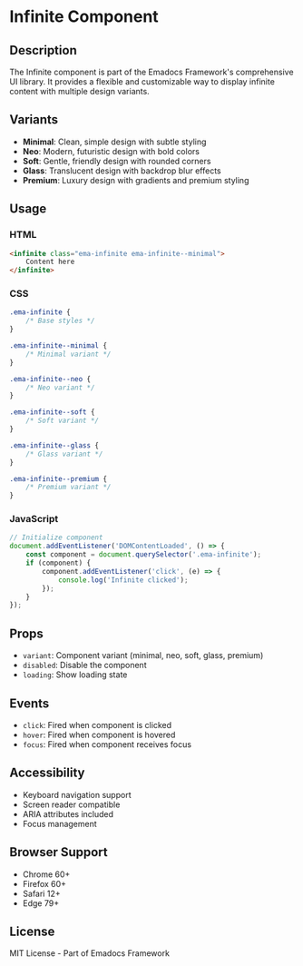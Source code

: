 # Infinite Component

## Description
The Infinite component is part of the Emadocs Framework's comprehensive UI library. It provides a flexible and customizable way to display infinite content with multiple design variants.

## Variants
- **Minimal**: Clean, simple design with subtle styling
- **Neo**: Modern, futuristic design with bold colors
- **Soft**: Gentle, friendly design with rounded corners
- **Glass**: Translucent design with backdrop blur effects
- **Premium**: Luxury design with gradients and premium styling

## Usage

### HTML
```html
<infinite class="ema-infinite ema-infinite--minimal">
    Content here
</infinite>
```

### CSS
```css
.ema-infinite {
    /* Base styles */
}

.ema-infinite--minimal {
    /* Minimal variant */
}

.ema-infinite--neo {
    /* Neo variant */
}

.ema-infinite--soft {
    /* Soft variant */
}

.ema-infinite--glass {
    /* Glass variant */
}

.ema-infinite--premium {
    /* Premium variant */
}
```

### JavaScript
```javascript
// Initialize component
document.addEventListener('DOMContentLoaded', () => {
    const component = document.querySelector('.ema-infinite');
    if (component) {
        component.addEventListener('click', (e) => {
            console.log('Infinite clicked');
        });
    }
});
```

## Props
- `variant`: Component variant (minimal, neo, soft, glass, premium)
- `disabled`: Disable the component
- `loading`: Show loading state

## Events
- `click`: Fired when component is clicked
- `hover`: Fired when component is hovered
- `focus`: Fired when component receives focus

## Accessibility
- Keyboard navigation support
- Screen reader compatible
- ARIA attributes included
- Focus management

## Browser Support
- Chrome 60+
- Firefox 60+
- Safari 12+
- Edge 79+

## License
MIT License - Part of Emadocs Framework
